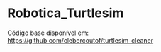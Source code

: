 # Robotica_Turtlesim



Código base disponível em:
https://github.com/clebercoutof/turtlesim_cleaner
